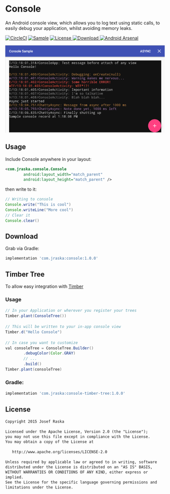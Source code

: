 # Console
An Android console view, which allows you to log text using static calls, to easily debug your application, whilst avoiding memory leaks.

[![CircleCI](https://circleci.com/gh/jraska/Console.svg?style=svg)](https://circleci.com/gh/jraska/Console)
[![Sample](https://img.shields.io/badge/Download-Sample-blue.svg)](https://drive.google.com/file/d/0B0T1YjC17C-rTDBWNDBaSWVhcjg/view?usp=sharing)
[![License](https://img.shields.io/badge/license-Apache%202.0-green.svg) ](https://github.com/jraska/Console/blob/master/LICENSE)
[![Download](https://api.bintray.com/packages/jraska/maven/com.jraska%3Aconsole/images/download.svg) ](https://bintray.com/jraska/maven/com.jraska%3Aconsole/_latestVersion)
[![Android Arsenal](https://img.shields.io/badge/Android%20Arsenal-Console-green.svg?style=true)](https://android-arsenal.com/details/1/3948)

![](images/sample_screen.png)

## Usage

Include Console anywhere in your layout:

```xml
<com.jraska.console.Console
        android:layout_width="match_parent"
        android:layout_height="match_parent" />
```

then write to it:

```java
// Writing to console
Console.write("This is cool")
Console.writeLine("More cool")
// Clear it
Console.clear()
```

## Download

Grab via Gradle: 
```groovy
implementation 'com.jraska:console:1.0.0'
```

## Timber Tree
To allow easy integration with [Timber]

### Usage
```java
// In your Application or wherever you register your trees
Timber.plant(ConsoleTree())

// This will be written to your in-app console view
Timber.d("Hello Console")

// In case you want to customize
val consoleTree = ConsoleTree.Builder()
        .debugColor(Color.GRAY)
        // ...
        .build()
Timber.plant(consoleTree)
```

### Gradle: 
```groovy
implementation 'com.jraska:console-timber-tree:1.0.0'
```

## License

    Copyright 2015 Josef Raska

    Licensed under the Apache License, Version 2.0 (the "License");
    you may not use this file except in compliance with the License.
    You may obtain a copy of the License at

       http://www.apache.org/licenses/LICENSE-2.0

    Unless required by applicable law or agreed to in writing, software
    distributed under the License is distributed on an "AS IS" BASIS,
    WITHOUT WARRANTIES OR CONDITIONS OF ANY KIND, either express or implied.
    See the License for the specific language governing permissions and
    limitations under the License.

[Timber]: https://github.com/JakeWharton/timber

